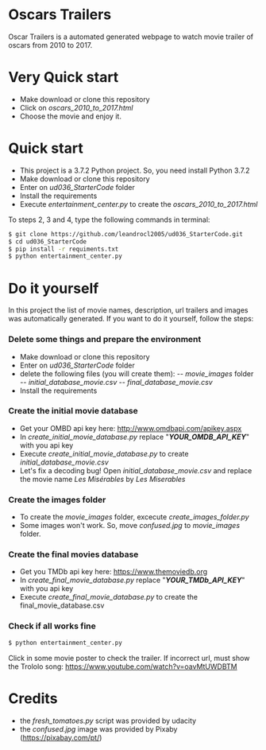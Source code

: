 # Oscars Trailers

Oscar Trailers is a automated generated webpage to watch movie trailer of oscars from 2010 to 2017.

# Very Quick start

  - Make download or clone this repository
  - Click on *oscars_2010_to_2017.html*
  - Choose the movie and enjoy it.

# Quick start

  - This project is a 3.7.2 Python project. So, you need install Python 3.7.2
  - Make download or clone this repository
  - Enter on *ud036_StarterCode* folder
  - Install the requirements
  - Execute *entertainment_center.py* to create the *oscars_2010_to_2017.html*

To steps 2, 3 and 4, type the following commands in terminal:

```sh
$ git clone https://github.com/leandrocl2005/ud036_StarterCode.git
$ cd ud036_StarterCode
$ pip install -r requiments.txt
$ python entertainment_center.py
```

# Do it yourself 

In this project the list of movie names, description, url trailers and images was automatically generated. If you want to do it yourself, follow the steps:

### Delete some things and prepare the environment

  - Make download or clone this repository
  - Enter on *ud036_StarterCode* folder
  - delete the following files (you will create them):
  -- *movie_images* folder
  -- *initial_database_movie.csv*
  -- *final_database_movie.csv*
  - Install the requirements

### Create the initial movie database

  - Get your OMBD api key here: http://www.omdbapi.com/apikey.aspx
  - In *create_initial_movie_database.py* replace "***YOUR_OMDB_API_KEY***" with you api key
  - Execute *create_initial_movie_database.py* to create *initial_database_movie.csv*
  - Let's fix a decoding bug! Open *initial_database_movie.csv* and replace the movie name *Les Misérables* by *Les Miserables*

### Create the images folder 

  - To create the *movie_images* folder, excecute *create_images_folder.py*
  - Some images won't work. So, move *confused.jpg* to *movie_images* folder. 

### Create the final movies database

  - Get you TMDb api key here: https://www.themoviedb.org
  - In *create_final_movie_database.py* replace "***YOUR_TMDb_API_KEY***" with you api key
  - Execute *create_final_movie_database.py* to create the final_movie_database.csv

### Check if all works fine


```sh
$ python entertainment_center.py
```

Click in some movie poster to check the trailer. If incorrect url, must show the Trololo song: https://www.youtube.com/watch?v=oavMtUWDBTM

# Credits

  - the *fresh_tomatoes.py* script was provided by udacity
  - the *confused.jpg* image was provided by Pixaby (https://pixabay.com/pt/)